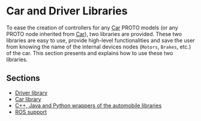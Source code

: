 # Car and Driver Libraries

To ease the creation of controllers for any [Car](car.md) PROTO models (or any PROTO node inherited from [Car](car.md)), two libraries are provided.
These two libraries are easy to use, provide high-level functionalities and save the user from knowing the name of the internal devices nodes (`Motors`, `Brakes`, etc.) of the car.
This section presents and explains how to use these two libraries.

## Sections

- [Driver library](driver-library.md)
- [Car library](car-library.md)
- [C++, Java and Python wrappers of the automobile libraries](cpp-java-and-python-wrappers-of-the-automobile-libraries.md)
- [ROS support](ros-support.md)
